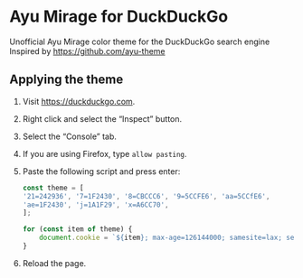 # Ayu Mirage for DuckDuckGo
Unofficial Ayu Mirage color theme for the DuckDuckGo search engine  
Inspired by <https://github.com/ayu-theme>

## Applying the theme 

1. Visit <https://duckduckgo.com>.
2. Right click and select the “Inspect” button.
3. Select the “Console” tab.
4. If you are using Firefox, type `allow pasting`.
5. Paste the following script and press enter:

	```js
	const theme = [
	'21=242936', '7=1F2430', '8=CBCCC6', '9=5CCFE6', 'aa=5CCfE6',
	'ae=1F2430', 'j=1A1F29', 'x=A6CC70',
	];
	
	for (const item of theme) {
		document.cookie = `${item}; max-age=126144000; samesite=lax; secure`;
	}
	```

6. Reload the page.
